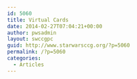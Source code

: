 ```yaml
---
id: 5060
title: Virtual Cards
date: 2014-02-27T07:04:21+00:00
author: pwsadmin
layout: swccgpc
guid: http://www.starwarsccg.org/?p=5060
permalink: /?p=5060
categories:
  - Articles
---
```

